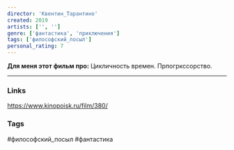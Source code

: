 ```yaml
---
director: 'Квентин_Тарантино'
created: 2019
artists: ['', ''] 
genre: ['фантастика', 'приключения']
tags: ['философский_посыл'] 
personal_rating: 7
---
```


**Для меня этот фильм про:**
Цикличность времен. Прпогркссорство.

___
### Links
https://www.kinopoisk.ru/film/380/

### Tags
#философский_посыл
#фантастика